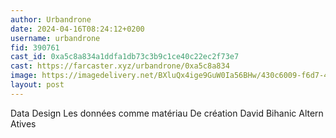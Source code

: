 ```yaml
---
author: Urbandrone
date: 2024-04-16T08:24:12+0200
username: urbandrone
fid: 390761
cast_id: 0xa5c8a834a1ddfa1db73c3b9c1ce40c22ec2f73e7
cast: https://farcaster.xyz/urbandrone/0xa5c8a834
image: https://imagedelivery.net/BXluQx4ige9GuW0Ia56BHw/430c6009-f6d7-4653-e1da-30253d066100/original
layout: post
---
```


Data Design
Les données comme matériau
De création
David Bihanic
Altern Atives

<img src='https://imagedelivery.net/BXluQx4ige9GuW0Ia56BHw/430c6009-f6d7-4653-e1da-30253d066100/original' alt='' referrerpolicy='no-referrer'/>
<img src='https://imagedelivery.net/BXluQx4ige9GuW0Ia56BHw/7820e779-7c3d-4fc5-ed16-a70004869e00/original' alt='' referrerpolicy='no-referrer'/>
